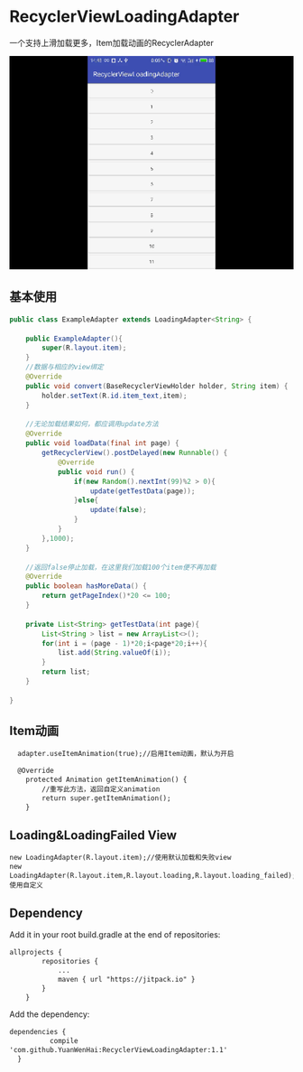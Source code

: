 # RecyclerViewLoadingAdapter
一个支持上滑加载更多，Item加载动画的RecyclerAdapter

![image](https://github.com/YuanWenHai/RecyclerViewLoadingAdapter/blob/master/sceenshot/img.gif)

## 基本使用
```java
public class ExampleAdapter extends LoadingAdapter<String> {

    public ExampleAdapter(){
        super(R.layout.item);
    }
    //数据与相应的view绑定
    @Override
    public void convert(BaseRecyclerViewHolder holder, String item) {
        holder.setText(R.id.item_text,item);
    }

    //无论加载结果如何，都应调用update方法
    @Override
    public void loadData(final int page) {
        getRecyclerView().postDelayed(new Runnable() {
            @Override
            public void run() {
                if(new Random().nextInt(99)%2 > 0){
                    update(getTestData(page));
                }else{
                    update(false);
                }
            }
        },1000);
    }

    //返回false停止加载，在这里我们加载100个item便不再加载
    @Override
    public boolean hasMoreData() {
        return getPageIndex()*20 <= 100;
    }
    
    private List<String> getTestData(int page){
        List<String > list = new ArrayList<>();
        for(int i = (page - 1)*20;i<page*20;i++){
            list.add(String.valueOf(i));
        }
        return list;
    }

}
```
## Item动画
```
  adapter.useItemAnimation(true);//启用Item动画，默认为开启
```
```
  @Override
    protected Animation getItemAnimation() {
        //重写此方法，返回自定义animation
        return super.getItemAnimation();
    }
```
## Loading&LoadingFailed View
```
new LoadingAdapter(R.layout.item);//使用默认加载和失败view
new LoadingAdapter(R.layout.item,R.layout.loading,R.layout.loading_failed);//使用自定义
```



## Dependency
Add it in your root build.gradle at the end of repositories:
```
allprojects {
		repositories {
			...
			maven { url "https://jitpack.io" }
		}
	}
  ```
  Add the dependency:
  ```
  dependencies {
	        compile 'com.github.YuanWenHai:RecyclerViewLoadingAdapter:1.1'
	}
  ```

